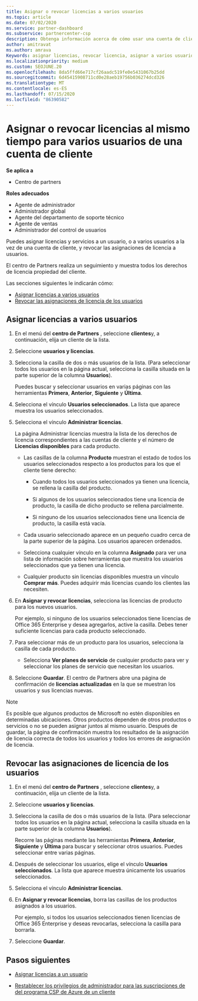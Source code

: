 ```yaml
---
title: Asignar o revocar licencias a varios usuarios
ms.topic: article
ms.date: 07/02/2020
ms.service: partner-dashboard
ms.subservice: partnercenter-csp
description: Obtenga información acerca de cómo usar una cuenta de cliente para asignar o revocar licencias y servicios a un usuario o a varios usuarios a la vez.
author: amitravat
ms.author: amrava
Keywords: asignar licencias, revocar licencia, asignar a varios usuarios,
ms.localizationpriority: medium
ms.custom: SEOJUNE.20
ms.openlocfilehash: 8da5ffd66e717cf26aadc519fe0e5431067b25dd
ms.sourcegitcommit: 6d45415908711cd0e28aeb19756b036274dcd326
ms.translationtype: MT
ms.contentlocale: es-ES
ms.lasthandoff: 07/15/2020
ms.locfileid: "86390582"
---
```

# <a name="assign-or-revoke-licenses-at-the-same-time-to-multiple-users-in-a-customer-account"></a>Asignar o revocar licencias al mismo tiempo para varios usuarios de una cuenta de cliente

**Se aplica a**

- Centro de partners

**Roles adecuados**

- Agente de administrador
- Administrador global
- Agente del departamento de soporte técnico
- Agente de ventas
- Administrador del control de usuarios

Puedes asignar licencias y servicios a un usuario, o a varios usuarios a la vez de una cuenta de cliente, y revocar las asignaciones de licencia a usuarios.

El centro de Partners realiza un seguimiento y muestra todos los derechos de licencia propiedad del cliente.

Las secciones siguientes le indicarán cómo:
- [Asignar licencias a varios usuarios](#assign-licenses-to-groups)
- [Revocar las asignaciones de licencia de los usuarios](#revoking-licenses)

<a href="" id="assign-licenses-to-groups"></a>
## <a name="assign-licenses-to-multiple-users"></a>Asignar licencias a varios usuarios

1. En el menú del **centro de Partners** , seleccione **clientes**y, a continuación, elija un cliente de la lista.

2. Seleccione **usuarios y licencias**.

3. Selecciona la casilla de dos o más usuarios de la lista. (Para seleccionar todos los usuarios en la página actual, selecciona la casilla situada en la parte superior de la columna **Usuarios**).

    Puedes buscar y seleccionar usuarios en varias páginas con las herramientas **Primera**, **Anterior**, **Siguiente** y **Última**.

4. Selecciona el vínculo **Usuarios seleccionados**. La lista que aparece muestra los usuarios seleccionados.

5. Selecciona el vínculo **Administrar licencias**.

    La página Administrar licencias muestra la lista de los derechos de licencia correspondientes a las cuentas de cliente y el número de **Licencias disponibles** para cada producto.

    - Las casillas de la columna **Producto** muestran el estado de todos los usuarios seleccionados respecto a los productos para los que el cliente tiene derecho:

       - Cuando todos los usuarios seleccionados ya tienen una licencia, se rellena la casilla del producto.

       - Si algunos de los usuarios seleccionados tiene una licencia de producto, la casilla de dicho producto se rellena parcialmente.

       - Si ninguno de los usuarios seleccionados tiene una licencia de producto, la casilla está vacía.

    - Cada usuario seleccionado aparece en un pequeño cuadro cerca de la parte superior de la página. Los usuarios aparecen ordenados.

    - Selecciona cualquier vínculo en la columna **Asignado** para ver una lista de información sobre herramientas que muestra los usuarios seleccionados que ya tienen una licencia.

    - Cualquier producto sin licencias disponibles muestra un vínculo **Comprar más**. Puedes adquirir más licencias cuando los clientes las necesiten.

6. En **Asignar y revocar licencias**, selecciona las licencias de producto para los nuevos usuarios. 

   Por ejemplo, si ninguno de los usuarios seleccionados tiene licencias de Office 365 Enterprise y desea agregarlos, active la casilla. Debes tener suficiente licencias para cada producto seleccionado.

7. Para seleccionar más de un producto para los usuarios, selecciona la casilla de cada producto.
    -   Selecciona **Ver planes de servicio** de cualquier producto para ver y seleccionar los planes de servicio que necesitan los usuarios.

8. Seleccione **Guardar**. El centro de Partners abre una página de confirmación de **licencias actualizadas** en la que se muestran los usuarios y sus licencias nuevas.

>[!NOTE]
>Es posible que algunos productos de Microsoft no estén disponibles en determinadas ubicaciones. Otros productos dependen de otros productos o servicios o no se pueden asignar juntos al mismo usuario. Después de guardar, la página de confirmación muestra los resultados de la asignación de licencia correcta de todos los usuarios y todos los errores de asignación de licencia.

<a href="" id="revoking-licenses"></a>
## <a name="revoke-users-license-assignments"></a>Revocar las asignaciones de licencia de los usuarios

1. En el menú del **centro de Partners** , seleccione **clientes**y, a continuación, elija un cliente de la lista.

2. Seleccione **usuarios y licencias**.

3. Selecciona la casilla de dos o más usuarios de la lista. (Para seleccionar todos los usuarios en la página actual, selecciona la casilla situada en la parte superior de la columna **Usuarios**).

    Recorre las páginas mediante las herramientas **Primera**, **Anterior**, **Siguiente** y **Última** para buscar y seleccionar otros usuarios. Puedes seleccionar entre varias páginas.

4. Después de seleccionar los usuarios, elige el vínculo **Usuarios seleccionados**. La lista que aparece muestra únicamente los usuarios seleccionados.

5. Selecciona el vínculo **Administrar licencias**.

6. En **Asignar y revocar licencias**, borra las casillas de los productos asignados a los usuarios.

   Por ejemplo, si todos los usuarios seleccionados tienen licencias de Office 365 Enterprise y deseas revocarlas, selecciona la casilla para borrarla.

7. Seleccione **Guardar**.

## <a name="next-steps"></a>Pasos siguientes

- [Asignar licencias a un usuario](assign-licenses-to-users.md)

- [Restablecer los privilegios de administrador para las suscripciones de del programa CSP de Azure de un cliente](revoke-reinstate-csp.md)